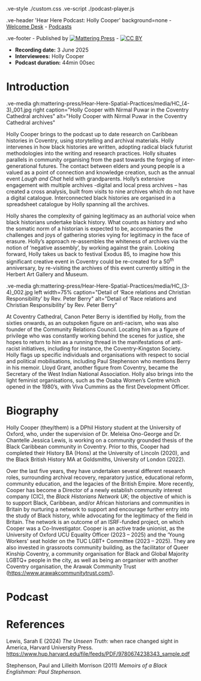 .ve-style ./custom.css
.ve-script ./podcast-player.js

.ve-header 'Hear Here Podcast: Holly Cooper' background=none
    - [Welcome Desk](/)
    - [Podcasts](/essays/podcasts.md)

.ve-footer
    - Published by [![Mattering Press](https://www.matteringpress.org/wp-content/themes/matteringpress/img/mattering-press.png)](https://www.matteringpress.org/)
    - [![CC BY](https://licensebuttons.net/l/by/4.0/88x31.png)](https://creativecommons.org/licenses/by/4.0/)

- **Recording date:** 3 June 2025
- **Interviewees:** Holly Cooper
- **Podcast duration:** 44min 00sec

# Introduction

.ve-media gh:mattering-press/Hear-Here-Spatial-Practices/media/HC_(4-3)_001.jpg right caption="Holly Cooper with Nirmal Puwar in the Coventry Cathedral archives" alt="Holly Cooper with Nirmal Puwar in the Coventry Cathedral archives"

Holly Cooper brings to the podcast up to date research on Caribbean histories in Coventry, using storytelling and archival materials. Holly intervenes in how black histories are written, adopting radical black futurist methodologies into the writing and research practices. Holly situates parallels in community organising from the past towards the forging of inter-generational futures. The contact between elders and young people is a valued as a point of connection and knowledge creation, such as the annual event _Laugh and Chat_ held with grandparents. Holly’s extensive engagement with multiple archives -digital and local press archives – has created a cross analysis, built from visits to nine archives which do not have a digital catalogue. Interconnected black histories are organised in a spreadsheet catalogue by Holly spanning all the archives.

Holly shares the complexity of gaining legitimacy as an authorial voice when black historians undertake black history. What counts as history and who the somatic norm of a historian is expected to be, accompanies the challenges and joys of gathering stories vying for legitimacy in the face of erasure. Holly’s approach re-assembles the whiteness of archives via the notion of ‘negative assembly’, by working against the grain. Looking forward, Holly takes us back to festival Exodus 85, to imagine how this significant creative event in Coventry could be re-created for a 50<sup>th</sup> anniversary, by re-visiting the archives of this event currently sitting in the Herbert Art Gallery and Museum.

.ve-media gh:mattering-press/Hear-Here-Spatial-Practices/media/HC_(3-4)_002.jpg left width=75% caption="Detail of ‘Race relations and Christian Responsibility’ by Rev. Peter Berry" alt="Detail of ‘Race relations and Christian Responsibility’ by Rev. Peter Berry"

At Coventry Cathedral, Canon Peter Berry is identified by Holly, from the sixties onwards, as an outspoken figure on anti-racism, who was also founder of the Community Relations Council. Locating him as a figure of privilege who was constantly working behind the scenes for justice, she hopes to return to him as a running thread in the manifestations of anti-racist initiatives, including for instance, the Coventry-Kingston Society. Holly flags up specific individuals and organisations with respect to social and political mobilisations, including Paul Stephenson who mentions Berry in his memoir. Lloyd Grant, another figure from Coventry, became the Secretary of the West Indian National Association. Holly also brings into the light feminist organisations, such as the Osaba Women’s Centre which opened in the 1980’s, with Viva Cummins as the first Development Officer.

# Biography

Holly Cooper (they/them) is a DPhil History student at the University of Oxford, who, under the supervision of Dr. Meleisa Ono-George and Dr. Chantelle Jessica Lewis, is working on a community grounded thesis of the Black Caribbean community in Coventry. Prior to this, Cooper had completed their History BA (Hons) at the University of Lincoln (2020), and the Black British History MA at Goldsmiths, University of London (2022).

Over the last five years, they have undertaken several different research roles, surrounding archival recovery, reparatory justice, educational reform, community education, and the legacies of the British Empire. More recently, Cooper has become a Director of a newly establish community interest company (CIC), the _Black Historians Network UK_; the objective of which is to support  Black, Caribbean, and/or African historians and communities in Britain by nurturing a network to support and encourage further entry into the study of Black history, while advocating for the legitimacy of the field in Britain. The network is an outcome of an ISRF-funded project, on which Cooper was a Co-Investigator. Cooper is an active trade unionist, as the University of Oxford UCU Equality Officer (2023 – 2025) and the ‘Young Workers’ seat holder on the TUC LGBT+ Committee (2023 – 2025). They are also invested in grassroots community building, as the facilitator of Queer Kinship Coventry, a community organisation for Black and Global Majority LGBTQ+ people in the city, as well as being an organiser with another Coventry organisation, the Arawak Community Trust (<https://www.arawakcommunitytrust.com/>).

# Podcast

<audio class="podcast-player">
  <source src="https://github.com/mattering-press/Hear-Here-Spatial-Practices/raw/refs/heads/main/media/POD%2308_Holly%20Cooper_-16LUFs_FINALCUT_01.mp3" type="audio/mp3">
    <!-- fallback -->
    Your browser doesn't support HTML5 audio. Here is a <a href="https://github.com/mattering-press/Hear-Here-Spatial-Practices/raw/refs/heads/main/media/POD%2308_Holly%20Cooper_-16LUFs_FINALCUT_01.mp3">link to download the audio</a> instead.
</audio>

# References

Lewis, Sarah E (2024) _The Unseen Truth_: when race changed sight in America, Harvard University Press. <https://www.hup.harvard.edu/file/feeds/PDF/9780674238343_sample.pdf>

Stephenson, Paul and Lilleith Morrison (2011) _Memoirs of a Black Englishman: Paul Stephenson._